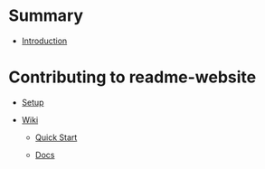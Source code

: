 # Summary

- [Introduction](./introduction.md)

# Contributing to readme-website

- [Setup](./readme-website/setup.md)

- [Wiki](./readme-website/wiki/README.md)

    - [Quick Start]()

    - [Docs]()